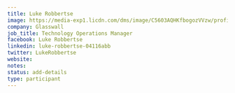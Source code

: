 ```yaml
---
title: Luke Robbertse
image: https://media-exp1.licdn.com/dms/image/C5603AQHKfbogozVVzw/profile-displayphoto-shrink_800_800/0?e=1596672000&v=beta&t=lCoaMvkn1yE2BLX8BZxxC0PE1Lh77Sc_BghXkYoZn0Q
company: Glasswall
job_title: Technology Operations Manager
facebook: Luke Robbertse
linkedin: luke-robbertse-04116abb
twitter: LukeRobbertse
website:
notes:
status: add-details
type: participant
---
```


<!-- put more details about participant here -->